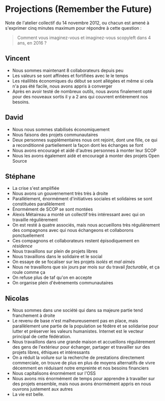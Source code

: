 # Projections (Remember the Future)

Note de l'atelier collectif du 14 novembre 2012, ou chacun est amené à s'exprimer cinq minutes maximum pour répondre à cette question :

> Comment vous imaginez-vous et imaginez-vous scopyleft dans 4 ans, en 2016 ?

## Vincent

- Nous sommes maintenant 8 collaborateurs depuis peu
- Les valeurs se sont affinées et fortifiées avec le le temps
- Les réalilités économiques du début se sont allégées et même si cela n'a pas été facile, nous avons appris à converger
- Après en avoir testé de nombreux outils, nous avons finalement opté pour des nouveaux sortis il y a 2 ans qui couvrent entièrement nos besoins.

## David

- Nous nous sommes stabilisés économiquement
- Nous faisons des projets communautaires
- Deux personnes supplémentaires nous ont rejoint, dont une fille, ce qui a reconditionné partiellement la façon dont les échanges se font
- Nous avons encouragé et aidé d'autres personnes à monter leur SCOP
- Nous les avons également aidé et encouragé à monter des projets Open Source

## Stéphane

- La crise s'est amplifiée
- Nous avons un gouvernement très très à droite
- Parallèlement, énormément d'initiatives sociales et solidaires se sont constituées parallèlement
- Énormément de SCOP se sont montées
- Alexis Métaireau a monté un collectif très intéressant avec qui on travaille régulièrement
- On est resté à quatre associés, mais nous accueillons très régulièrement des compagnons avec qui nous échangeons et collaborons ponctuellement
- Ces compagnons et collaborateurs restent épisodiquement en *résidence*
- Nous travaillons sur plein de projets libres
- Nous travaillons dans le solidaire et le social
- On essaye de se focaliser sur les projets *isolés* et *mal aimés*
- Nous ne travaillons que six jours par mois sur du travail *facturable*, et ça roule comme ça
- On refuse plus de taf qu'on en accepte
- On organise plein d'évènements communautaires

## Nicolas

- Nous sommes dans une société qui dans sa majeure partie tend franchement à droite
- Le revenu de base n'est malheureusement pas en place, mais parallèlement une partie de la population se fédère et se solidarise pour lutter et préserver les valeurs humanistes. Internet est le vecteur principal de cette fédération.
- Nous travaillons dans une grande maison et accueillons régulièrement des gens de l'extérieur pour échanger, partager et travailler sur des projets libres, éthiques et intéressants
- On a réduit la voilure sur la recherche de prestations directement commerciale, on trouve de plus en plus de moyens alternatifs de vivre décemment en réduisant notre empreinte et nos besoins financiers
- Nous capitalisons énormément sur l'OSS
- Nous avons mis énormément de temps pour apprendre à travailler sur des projets ensemble, mais nous avons énormément appris en nous ouvrons justement aux autres
- La vie est belle.
